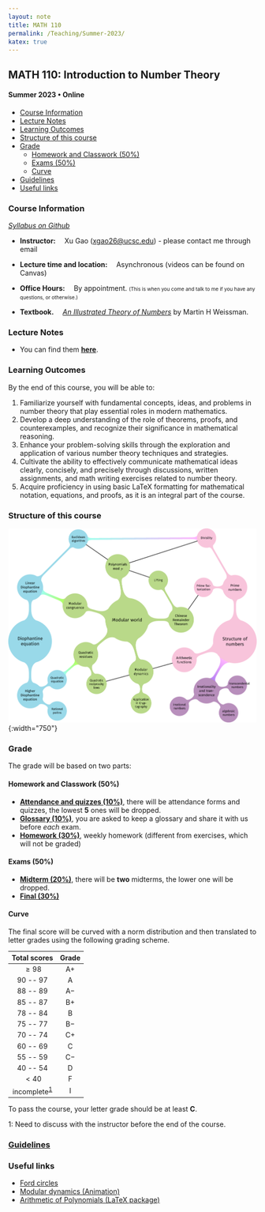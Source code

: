 ```yaml
---
layout: note
title: MATH 110
permalink: /Teaching/Summer-2023/
katex: true
---
```


## MATH 110: Introduction to Number Theory<!-- omit from toc --> 

#### Summer 2023 • Online<!-- omit from toc --> 

- [Course Information](#course-information)
- [Lecture Notes](#lecture-notes)
- [Learning Outcomes](#learning-outcomes)
- [Structure of this course](#structure-of-this-course)
- [Grade](#grade)
	- [Homework and Classwork (50%)](#homework-and-classwork-50)
	- [Exams (50%)](#exams-50)
	- [Curve](#curve)
- [Guidelines](#guidelines)
- [Useful links](#useful-links)



### Course Information
[*Syllabus on Github*](https://github.com/GauSyu/MathTeachingMaterials/raw/main/Summer%202023%20MATH%20110%20UCSC/Syllabus.pdf)

  - **Instructor:**&emsp; Xu Gao (xgao26@ucsc.edu) - please contact me through email

  - **Lecture time and location:**&emsp; Asynchronous (videos can be found on Canvas)

  - **Office Hours:**&emsp; By appointment. <font size="1">(This is when you come and talk to me if you have any questions, or otherwise.)</font> 

  - **Textbook.**&emsp; [*An Illustrated Theory of Numbers*](http://illustratedtheoryofnumbers.com/) by Martin H Weissman.


### Lecture Notes 
  - You can find them [**here**](LectureNotes/).

### Learning Outcomes
By the end of this course, you will be able to:
  1. Familiarize yourself with fundamental concepts, ideas, and problems in number theory that play essential roles in modern mathematics.
  2. Develop a deep understanding of the role of theorems, proofs, and counterexamples, and recognize their significance in mathematical reasoning.
  3. Enhance your problem-solving skills through the exploration and application of various number theory techniques and strategies.
  4. Cultivate the ability to effectively communicate mathematical ideas clearly, concisely, and precisely through discussions, written assignments, and math writing exercises related to number theory.
  5. Acquire proficiency in using basic LaTeX formatting for mathematical notation, equations, and proofs, as it is an integral part of the course.


### Structure of this course
![Structure of this course](https://github.com/GauSyu/MathTeachingMaterials/blob/main/Winter%202023%20MATH%20110%20UCSC/MIndmap.png?raw=true){:width="750"}


### Grade

<div class="ct-chart ct-label "></div>

The grade will be based on two parts: 
#### Homework and Classwork (50%)
   - [**Attendance and quizzes (10%)**](Guidelines/#attendance-and-quizzes), there will be attendance forms and quizzes, the lowest **5** ones will be dropped.
   - [**Glossary (10%)**](Guidelines/#glossary), you are asked to keep a glossary and share it with us before *each* exam.
   - [**Homework (30%)**](Guidelines/#homework), weekly homework (different from exercises, which will not be graded)


#### Exams (50%)
   - [**Midterm (20%)**](Guidelines/#midterm), there will be **two** midterms, the lower one will be dropped.
   - [**Final (30%)**](Guidelines/#final)


#### Curve
The final score will be curved with a norm distribution and then translated to letter grades using the following grading scheme.


| Total scores | Grade |
|:---:|:---:|
| $\geqslant 98$ | A$+$ |
| $90$ -- $97$ | A |
| $88$ -- $89$ | A$-$ |
| $85$ -- $87$ | B$+$ |
| $78$ -- $84$ | B |
| $75$ -- $77$ | B$-$ |
| $70$ -- $74$ | C$+$ |
| $60$ -- $69$ | C |
| $55$ -- $59$ | C$-$ |
| $40$ -- $54$ | D |
| $< 40$ | F |
| incomplete<sup>[1](#myfootnote1)</sup> | I |

To pass the course, your letter grade should be at least **C**.

<a name="myfootnote1">1</a>: Need to discuss with the instructor before the end of the course.

### [Guidelines](Guidelines/)

### Useful links
 - [Ford circles](https://en.wikipedia.org/wiki/Ford_circle#References)
 - [Modular dynamics (Animation)](https://math.katestange.net/illustration/elementary-number-theory/modular-dynamics/)
 - [Arithmetic of Polynomials (LaTeX package)](https://github.com/GauSyu/Polynomial-division)



<script type="text/javascript">
	
	var datums={
    series: [
      { value: 10, className: "ct-series-i" },
      { value: 10, className: "ct-series-k" },
      { value: 30, className: "ct-series-m" },
      { value: 20, className: "ct-series-n" },
      { value: 30, className: "ct-series-o" }],
		labels: ["Attendance and quizzes","Glossary","Homework","Midterms","Final"]
	};
	
	var options = {
		donut: true,
			showLabel: true,
		 labelInterpolationFnc: function(value) {
			return value;
		},
		chartPadding: 30,
		labelOffset: 40,
		labelDirection: 'explode',
		width: 300,
		height: 220
	};
	
	var responsiveOptions = [
		['screen and (min-width: 640px)', {
			chartPadding: 40,
			labelOffset: 50,
			labelDirection: 'explode',
			width: 550,
			height: 400,
			labelInterpolationFnc: function(value) {
				return value;
			}
		}]
	];
	
	
	var chart = new Chartist.Pie('.ct-chart', datums, options, responsiveOptions);
	
	chart.on('draw', function(data) {
		if(data.type === 'slice') {
			// Get the total path length in order to use for dash array animation
			var pathLength = data.element._node.getTotalLength();
	
			// Set a dasharray that matches the path length as prerequisite to animate dashoffset
			data.element.attr({
				'stroke-dasharray': pathLength + 'px ' + pathLength + 'px'
			});
	
			// Create animation definition while also assigning an ID to the animation for later sync usage
			var animationDefinition = {
				'stroke-dashoffset': {
					id: 'anim' + data.index,
					dur: 1000,
					from: -pathLength + 'px',
					to:  '0px',
					easing: Chartist.Svg.Easing.easeOutQuint,
					// We need to use `fill: 'freeze'` otherwise our animation will fall back to initial (not visible)
					fill: 'freeze'
				}
			};
	
			// If this was not the first slice, we need to time the animation so that it uses the end sync event of the previous animation
			if(data.index !== 0) {
				animationDefinition['stroke-dashoffset'].begin = 'anim' + (data.index - 1) + '.end';
			}
	
			// We need to set an initial value before the animation starts as we are not in guided mode which would do that for us
			data.element.attr({
				'stroke-dashoffset': -pathLength + 'px'
			});
	
			// We can't use guided mode as the animations need to rely on setting begin manually
			// See http://gionkunz.github.io/chartist-js/api-documentation.html#chartistsvg-function-animate
			data.element.animate(animationDefinition, false);
		}
	});
	
	// For the sake of the example we update the chart every time it's created with a delay of 8 seconds
	chart.on('created', function() {
		if(window.__anim21278907124) {
			clearTimeout(window.__anim21278907124);
			window.__anim21278907124 = null;
		}
		window.__anim21278907124 = setTimeout(chart.update.bind(chart), 10000);
	});
	
</script>